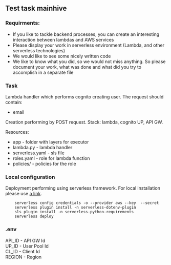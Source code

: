 ## Test task mainhive

### Requirments:
- If you like to tackle backend processes, you can create an interesting interaction between lambdas and AWS services
- Please display your work in serverless environment (Lambda, and other serverless technologies)
- We would like to see some nicely written code
- We like to know what you did, so we would not miss anything. So please document your work, what was done and what did you try to accomplish in a separate file

### Task
Lambda handler which performs cognito creating user. The request should contain:
- email

Creation performing by POST request. 
Stack: lambda, cognito UP, API GW.

Resources: 
- app - folder with layers for executor
- lambda.py - lambda handler
- serverless.yaml - sls file
- roles.yaml - role for lambda function
- policies/ - policies for the role

### Local configuration
Deployment performing using serverless framework. For local installation please use [a link](https://gist.github.com/bretton/a82cabcc4831737b096c085441102bc5).
```
    serverless config credentials -o --provider aws --key  --secret        
    serverless plugin install -n serverless-dotenv-plugin      
    sls plugin install -n serverless-python-requirements
    serverless deploy
```

### .env

API_ID - API GW Id     
UP_ID - User Pool Id     
CL_ID - Client Id     
REGION - Region    
